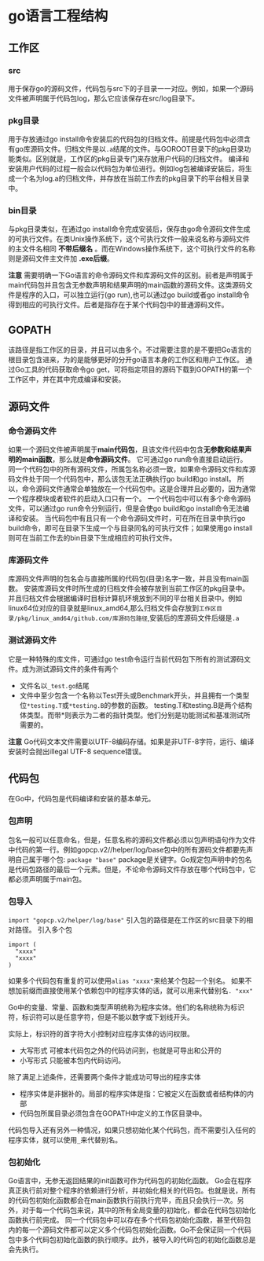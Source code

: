 # go语言工程结构
## 工作区
### src
  用于保存go的源码文件，代码包与src下的子目录一一对应。例如，如果一个源码文件被声明属于代码包log，那么它应该保存在src/log目录下。

### pkg目录
  用于存放通过go install命令安装后的代码包的归档文件。前提是代码包中必须含有go库源码文件。归档文件是以`.a`结尾的文件。与GOROOT目录下的pkg目录功能类似。区别就是，工作区的pkg目录专门来存放用户代码的归档文件。
编译和安装用户代码的过程一般会以代码包为单位进行。例如log包被编译安装后，将生成一个名为log.a的归档文件，并存放在当前工作去的pkg目录下的平台相关目录中。

### bin目录
与pkg目录类似，在通过go install命令完成安装后，保存由go命令源码文件生成的可执行文件。在类Unix操作系统下，这个可执行文件一般来说名称与源码文件的主文件名相同 **不带后缀名** 。而在Windows操作系统下，这个可执行文件的名称则是源码文件主文件加 **.exe后缀**。

**注意**
需要明确一下Go语言的命令源码文件和库源码文件的区别。前者是声明属于main代码包并且包含无参数声明和结果声明的main函数的源码文件。这类源码文件是程序的入口，可以独立运行(go run),也可以通过go build或者go install命令得到相应的可执行文件。后者是指存在于某个代码包中的普通源码文件。

## GOPATH
该路径是指工作区的目录，并且可以由多个。不过需要注意的是不要把Go语言的根目录包含进来，为的是能够更好的分开go语言本身的工作区和用户工作区。
通过Go工具的代码获取命令go get，可将指定项目的源码下载到GOPATH的第一个工作区中，并在其中完成编译和安装。

## 源码文件
### 命令源码文件
如果一个源码文件被声明属于**main代码包**，且该文件代码中包含**无参数和结果声明的main函数**，那么就是**命令源码文件**。
它可通过go run命令直接启动运行。
同一个代码包中的所有源码文件，所属包名称必须一致，如果命令源码文件和库源码文件处于同一个代码包中，那么该包无法正确执行go build和go install。
所以，命令源码文件通常会单独放在一个代码包中。这是合理并且必要的，因为通常一个程序模块或者软件的启动入口只有一个。
一个代码包中可以有多个命令源码文件，可以通过go run命令分别运行，但是会使go build和go install命令无法编译和安装。
当代码包中有且只有一个命令源码文件时，可在所在目录中执行go build命令，即可在目录下生成一个与目录同名的可执行文件；如果使用go install则可在当前工作去的bin目录下生成相应的可执行文件。

### 库源码文件
库源码文件声明的包名会与直接所属的代码包(目录)名字一致，并且没有main函数。
安装库源码文件时所生成的归档文件会被存放到当前工作区的pkg目录中。并且归档文件会根据编译时目标计算机环境放到不同的平台相关目录中。例如linux64位对应的目录就是linux_amd64,那么归档文件会存放到`工作区目录/pkg/linux_amd64/github.com/库源码包路径`,安装后的库源码文件后缀是`.a`

### 测试源码文件
它是一种特殊的库文件，可通过go test命令运行当前代码包下所有的测试源码文件。成为测试源码文件的条件有两个
- 文件名以`_test.go`结尾
- 文件中至少包含一个名称以Test开头或Benchmark开头，并且拥有一个类型位`*testing.T`或`*testing.B`的参数的函数。
testing.T和testing.B是两个结构体类型。而带*则表示为二者的指针类型。他们分别是功能测试和基准测试所需要的。

**注意** Go代码文本文件需要以UTF-8编码存储。如果是非UTF-8字符，运行、编译安装时会抛出illegal UTF-8 sequence错误。

## 代码包
在Go中，代码包是代码编译和安装的基本单元。
### 包声明
包名一般可以任意命名，但是，任意名称的源码文件都必须以包声明语句作为文件中代码的第一行。例如gopcp.v2//helper/log/base包中的所有源码文件都要先声明自己属于哪个包:
`package "base"`
package是关键字。Go规定包声明中的包名是代码包路径的最后一个元素。但是，不论命令源码文件存放在哪个代码包中，它都必须声明属于main包。

### 包导入
`import "gopcp.v2/helper/log/base"`
引入包的路径是在工作区的src目录下的相对路径。
引入多个包
```
import (
  "xxxx"
  "xxxx"
)
```
如果多个代码包有重复的可以使用`alias "xxxx"`来给某个包起一个别名。
如果不想加前缀而直接使用某个依赖包中的程序实体的话，就可以用来代替别名`. "xxx"`

Go中的变量、常量、函数和类型声明统称为程序实体。他们的名称统称为标识符，标识符可以是任意字符，但是不能以数字或下划线开头。

实际上，标识符的首字符大小控制对应程序实体的访问权限。
- 大写形式 可被本代码包之外的代码访问到，也就是可导出和公开的
- 小写形式 只能被本包内代码访问。

除了满足上述条件，还需要两个条件才能成功可导出的程序实体

- 程序实体是非据补的。局部的程序实体是指：它被定义在函数或者结构体的内部
- 代码包所属目录必须包含在GOPATH中定义的工作区目录中。

代码包导入还有另外一种情况，如果只想初始化某个代码包，而不需要引入任何的程序实体，就可以使用`_`来代替别名。

### 包初始化
Go语言中，无参无返回结果的init函数可作为代码包的初始化函数。
Go会在程序真正执行前对整个程序的依赖进行分析，并初始化相关的代码包。也就是说，所有的代码包初始化函数都会在main函数执行前执行完毕，而且只会执行一次。另外，对于每一个代码包来说，其中的所有全局变量的初始化，都会在代码包初始化函数执行前完成。
同一个代码包中可以存在多个代码包初始化函数，甚至代码包内的每一个源码文件都可以定义多个代码包初始化函数。Go不会保证同一个代码包中多个代码包初始化函数的执行顺序。此外，被导入的代码包的初始化函数总是会先执行。

